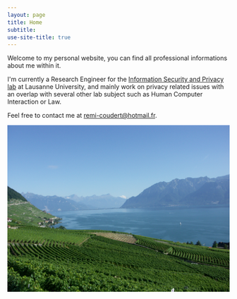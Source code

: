 ```yaml
---
layout: page
title: Home
subtitle:
use-site-title: true
---
```


Welcome to my personal website, you can find all professional informations about me within it.


I'm currently a Research Engineer for the [Information Security and Privacy lab](https://people.unil.ch/kevinhuguenin/) at Lausanne University, and mainly work on privacy related issues with an overlap with several other lab subject such as Human Computer Interaction or Law.

Feel free to contact me at [remi-coudert@hotmail.fr](mailto:remi-coudert@hotmail.fr).

![Leman Lake](img/Leman_lake.jpg)


